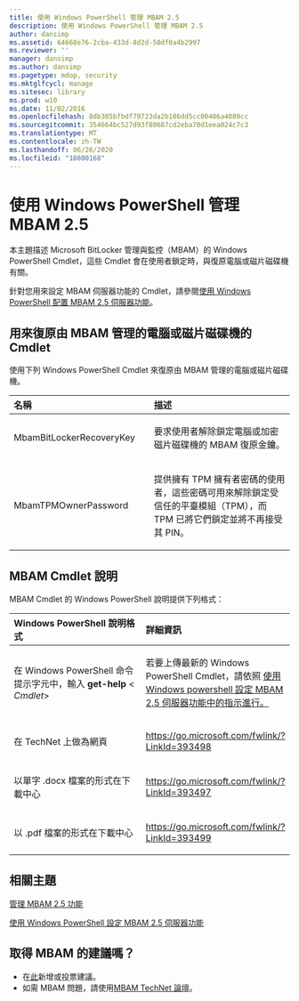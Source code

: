 ```yaml
---
title: 使用 Windows PowerShell 管理 MBAM 2.5
description: 使用 Windows PowerShell 管理 MBAM 2.5
author: dansimp
ms.assetid: 64668e76-2cba-433d-8d2d-50df0a4b2997
ms.reviewer: ''
manager: dansimp
ms.author: dansimp
ms.pagetype: mdop, security
ms.mktglfcycl: manage
ms.sitesec: library
ms.prod: w10
ms.date: 11/02/2016
ms.openlocfilehash: 8db305bfbdf79723da2b186dd5cc00406a4089cc
ms.sourcegitcommit: 354664bc527d93f80687cd2eba70d1eea024c7c3
ms.translationtype: MT
ms.contentlocale: zh-TW
ms.lasthandoff: 06/26/2020
ms.locfileid: "10800168"
---
```

# 使用 Windows PowerShell 管理 MBAM 2.5


本主題描述 Microsoft BitLocker 管理與監控（MBAM）的 Windows PowerShell Cmdlet，這些 Cmdlet 會在使用者鎖定時，與復原電腦或磁片磁碟機有關。

針對您用來設定 MBAM 伺服器功能的 Cmdlet，請參閱[使用 Windows PowerShell 配置 MBAM 2.5 伺服器功能](configuring-mbam-25-server-features-by-using-windows-powershell.md)。

## <a href="" id="cmdlets-for-recovering-computers-or-drives-that-are-managed-by-mbam-"></a>用來復原由 MBAM 管理的電腦或磁片磁碟機的 Cmdlet


使用下列 Windows PowerShell Cmdlet 來復原由 MBAM 管理的電腦或磁片磁碟機。

<table>
<colgroup>
<col width="50%" />
<col width="50%" />
</colgroup>
<thead>
<tr class="header">
<th align="left">名稱</th>
<th align="left">描述</th>
</tr>
</thead>
<tbody>
<tr class="odd">
<td align="left"><p>MbamBitLockerRecoveryKey</p></td>
<td align="left"><p>要求使用者解除鎖定電腦或加密磁片磁碟機的 MBAM 復原金鑰。</p></td>
</tr>
<tr class="even">
<td align="left"><p>MbamTPMOwnerPassword</p></td>
<td align="left"><p>提供擁有 TPM 擁有者密碼的使用者，這些密碼可用來解除鎖定受信任的平臺模組（TPM），而 TPM 已將它們鎖定並將不再接受其 PIN。</p></td>
</tr>
</tbody>
</table>

 

## <a href="" id="---------mbam-cmdlet-help"></a> MBAM Cmdlet 說明


MBAM Cmdlet 的 Windows PowerShell 說明提供下列格式：

<table>
<colgroup>
<col width="50%" />
<col width="50%" />
</colgroup>
<thead>
<tr class="header">
<th align="left">Windows PowerShell 說明格式</th>
<th align="left">詳細資訊</th>
</tr>
</thead>
<tbody>
<tr class="odd">
<td align="left"><p>在 Windows PowerShell 命令提示字元中，輸入 <strong> get-help </strong> &lt; <em> Cmdlet</em>&gt;</p></td>
<td align="left"><p>若要上傳最新的 Windows PowerShell Cmdlet，請依照 <a href="configuring-mbam-25-server-features-by-using-windows-powershell.md" data-raw-source="[Configuring MBAM 2.5 Server Features by Using Windows PowerShell](configuring-mbam-25-server-features-by-using-windows-powershell.md)"> 使用 Windows powershell 設定 MBAM 2.5 伺服器功能中的指示進行。</a></p></td>
</tr>
<tr class="even">
<td align="left"><p>在 TechNet 上做為網頁</p></td>
<td align="left"><p><a href="https://go.microsoft.com/fwlink/?LinkId=393498" data-raw-source="https://go.microsoft.com/fwlink/?LinkId=393498">https://go.microsoft.com/fwlink/?LinkId=393498</a></p></td>
</tr>
<tr class="odd">
<td align="left"><p>以單字 .docx 檔案的形式在下載中心</p></td>
<td align="left"><p><a href="https://go.microsoft.com/fwlink/?LinkId=393497" data-raw-source="https://go.microsoft.com/fwlink/?LinkId=393497">https://go.microsoft.com/fwlink/?LinkId=393497</a></p></td>
</tr>
<tr class="even">
<td align="left"><p>以 .pdf 檔案的形式在下載中心</p></td>
<td align="left"><p><a href="https://go.microsoft.com/fwlink/?LinkId=393499" data-raw-source="https://go.microsoft.com/fwlink/?LinkId=393499">https://go.microsoft.com/fwlink/?LinkId=393499</a></p></td>
</tr>
</tbody>
</table>

 



## 相關主題


[管理 MBAM 2.5 功能](administering-mbam-25-features.md)

[使用 Windows PowerShell 設定 MBAM 2.5 伺服器功能](configuring-mbam-25-server-features-by-using-windows-powershell.md)

 

## 取得 MBAM 的建議嗎？
- 在[此](http://mbam.uservoice.com/forums/268571-microsoft-bitlocker-administration-and-monitoring)新增或投票建議。 
- 如需 MBAM 問題，請使用[MBAM TechNet 論壇](https://social.technet.microsoft.com/Forums/home?forum=mdopmbam)。 





